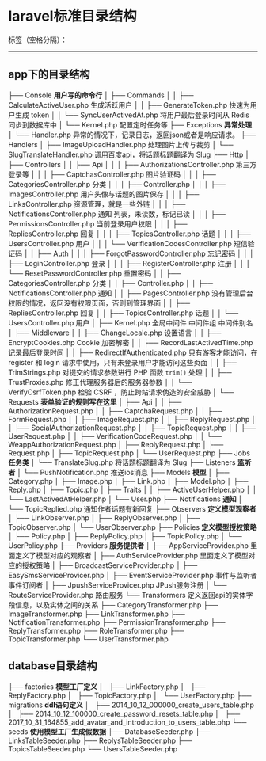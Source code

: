 # laravel标准目录结构

标签（空格分隔）： 

---

## app下的目录结构
├── Console **用户写的命令行**
│   ├── Commands
│   │   ├── CalculateActiveUser.php 生成活跃用户
│   │   ├── GenerateToken.php 快速为用户生成 token
│   │   └── SyncUserActivedAt.php 将用户最后登录时间从 Redis 同步到数据库中
│   └── Kernel.php 配置定时任务等
├── Exceptions **异常处理**
│   └── Handler.php 异常的情况下，记录日志，返回json或者是响应请求。
├── Handlers
│   ├── ImageUploadHandler.php 处理图片上传与裁剪
│   └── SlugTranslateHandler.php 调用百度api，将话题标题翻译为 Slug
├── Http
│   ├── Controllers
│   │   ├── Api
│   │   │   ├── AuthorizationsController.php 第三方登录等
│   │   │   ├── CaptchasController.php 图片验证码
│   │   │   ├── CategoriesController.php  分类
│   │   │   ├── Controller.php 
│   │   │   ├── ImagesController.php 用户头像与话题的图片保存
│   │   │   ├── LinksController.php 资源管理，就是一些外链
│   │   │   ├── NotificationsController.php 通知 列表，未读数，标记已读
│   │   │   ├── PermissionsController.php 当前登录用户权限
│   │   │   ├── RepliesController.php 回复
│   │   │   ├── TopicsController.php 话题
│   │   │   ├── UsersController.php 用户
│   │   │   └── VerificationCodesController.php 短信验证码
│   │   ├── Auth
│   │   │   ├── ForgotPasswordController.php 忘记密码
│   │   │   ├── LoginController.php 登录
│   │   │   ├── RegisterController.php 注册
│   │   │   └── ResetPasswordController.php 重置密码
│   │   ├── CategoriesController.php 分类
│   │   ├── Controller.php
│   │   ├── NotificationsController.php 通知
│   │   ├── PagesController.php 没有管理后台权限的情况，返回没有权限页面，否则到管理界面
│   │   ├── RepliesController.php 回复
│   │   ├── TopicsController.php 话题
│   │   └── UsersController.php 用户
│   ├── Kernel.php 全局中间件 中间件组 中间件别名
│   ├── Middleware
│   │   ├── ChangeLocale.php 设置语言
│   │   ├── EncryptCookies.php Cookie 加密解密
│   │   ├── RecordLastActivedTime.php 记录最后登录时间
│   │   ├── RedirectIfAuthenticated.php 只有游客才能访问，在 register 和 login 请求中使用，只有未登录用户才能访问这些页面
│   │   ├── TrimStrings.php 对提交的请求参数进行 PHP 函数 `trim()` 处理
│   │   ├── TrustProxies.php 修正代理服务器后的服务器参数
│   │   └── VerifyCsrfToken.php 检验 CSRF ，防止跨站请求伪造的安全威胁
│   └── Requests **表单验证的规则写在这里**
│       ├── Api
│       │   ├── AuthorizationRequest.php
│       │   ├── CaptchaRequest.php
│       │   ├── FormRequest.php
│       │   ├── ImageRequest.php
│       │   ├── ReplyRequest.php
│       │   ├── SocialAuthorizationRequest.php
│       │   ├── TopicRequest.php
│       │   ├── UserRequest.php
│       │   ├── VerificationCodeRequest.php
│       │   └── WeappAuthorizationRequest.php
│       ├── ReplyRequest.php
│       ├── Request.php
│       ├── TopicRequest.php
│       └── UserRequest.php
├── Jobs **任务类**
│   └── TranslateSlug.php 将话题标题翻译为 Slug
├── Listeners **监听者**
│   └── PushNotification.php 推送ios消息
├── Models **模型**
│   ├── Category.php
│   ├── Image.php
│   ├── Link.php
│   ├── Model.php
│   ├── Reply.php
│   ├── Topic.php
│   ├── Traits
│   │   ├── ActiveUserHelper.php
│   │   └── LastActivedAtHelper.php
│   └── User.php
├── Notifications **通知**
│   └── TopicReplied.php 通知作者话题有新回复
├── Observers **定义模型观察者**
│   ├── LinkObserver.php
│   ├── ReplyObserver.php
│   ├── TopicObserver.php
│   └── UserObserver.php
├── Policies **定义模型授权策略**
│   ├── Policy.php
│   ├── ReplyPolicy.php
│   ├── TopicPolicy.php
│   └── UserPolicy.php
├── Providers **服务提供者**
│   ├── AppServiceProvider.php 里面定义了模型对应的观察者
│   ├── AuthServiceProvider.php 里面定义了模型对应的授权策略
│   ├── BroadcastServiceProvider.php 
│   ├── EasySmsServiceProvicer.php
│   ├── EventServiceProvider.php 事件与监听者 事件订阅者
│   ├── JpushServiceProvicer.php JPush服务注册
│   └── RouteServiceProvider.php  路由服务
└── Transformers 定义返回api的实体字段信息，以及实体之间的关系
    ├── CategoryTransformer.php
    ├── ImageTransformer.php
    ├── LinkTransformer.php
    ├── NotificationTransformer.php
    ├── PermissionTransformer.php
    ├── ReplyTransformer.php
    ├── RoleTransformer.php
    ├── TopicTransformer.php
    └── UserTransformer.php

## database目录结构
├── factories **模型工厂定义**
│   ├── LinkFactory.php
│   ├── ReplyFactory.php
│   ├── TopicFactory.php
│   └── UserFactory.php
├── migrations **ddl语句定义**
│   ├── 2014_10_12_000000_create_users_table.php
│   ├── 2014_10_12_100000_create_password_resets_table.php
│   ├── 2017_10_31_164855_add_avatar_and_introduction_to_users_table.php
└── seeds **使用模型工厂生成假数据**
    ├── DatabaseSeeder.php
    ├── LinksTableSeeder.php
    ├── ReplysTableSeeder.php
    ├── TopicsTableSeeder.php
    └── UsersTableSeeder.php




